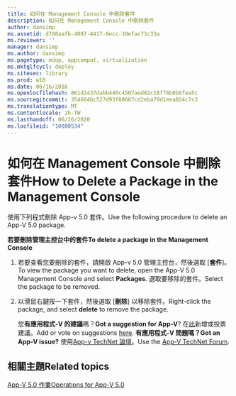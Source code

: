 ```yaml
---
title: 如何在 Management Console 中刪除套件
description: 如何在 Management Console 中刪除套件
author: dansimp
ms.assetid: d780aafb-4097-4417-8ecc-30efac73c33a
ms.reviewer: ''
manager: dansimp
ms.author: dansimp
ms.pagetype: mdop, appcompat, virtualization
ms.mktglfcycl: deploy
ms.sitesec: library
ms.prod: w10
ms.date: 06/16/2016
ms.openlocfilehash: 861d2437dabb440c4507aed82c18ff6b0b0fea5c
ms.sourcegitcommit: 354664bc527d93f80687cd2eba70d1eea024c7c3
ms.translationtype: MT
ms.contentlocale: zh-TW
ms.lasthandoff: 06/26/2020
ms.locfileid: "10800534"
---
```

# <span data-ttu-id="a2897-103">如何在 Management Console 中刪除套件</span><span class="sxs-lookup"><span data-stu-id="a2897-103">How to Delete a Package in the Management Console</span></span>


<span data-ttu-id="a2897-104">使用下列程式刪除 App-v 5.0 套件。</span><span class="sxs-lookup"><span data-stu-id="a2897-104">Use the following procedure to delete an App-V 5.0 package.</span></span>

**<span data-ttu-id="a2897-105">若要刪除管理主控台中的套件</span><span class="sxs-lookup"><span data-stu-id="a2897-105">To delete a package in the Management Console</span></span>**

1.  <span data-ttu-id="a2897-106">若要查看您要刪除的套件，請開啟 App-v 5.0 管理主控台，然後選取 [**套件**]。</span><span class="sxs-lookup"><span data-stu-id="a2897-106">To view the package you want to delete, open the App-V 5.0 Management Console and select **Packages**.</span></span> <span data-ttu-id="a2897-107">選取要移除的套件。</span><span class="sxs-lookup"><span data-stu-id="a2897-107">Select the package to be removed.</span></span>

2.  <span data-ttu-id="a2897-108">以滑鼠右鍵按一下套件，然後選取 [**刪除**] 以移除套件。</span><span class="sxs-lookup"><span data-stu-id="a2897-108">Right-click the package, and select **delete** to remove the package.</span></span>

    <span data-ttu-id="a2897-109">您**有應用程式-V 的建議**嗎？</span><span class="sxs-lookup"><span data-stu-id="a2897-109">**Got a suggestion for App-V**?</span></span> <span data-ttu-id="a2897-110">在[此](http://appv.uservoice.com/forums/280448-microsoft-application-virtualization)新增或投票建議。</span><span class="sxs-lookup"><span data-stu-id="a2897-110">Add or vote on suggestions [here](http://appv.uservoice.com/forums/280448-microsoft-application-virtualization).</span></span> **<span data-ttu-id="a2897-111">有應用程式-V 問題嗎？</span><span class="sxs-lookup"><span data-stu-id="a2897-111">Got an App-V issue?</span></span>** <span data-ttu-id="a2897-112">使用[App-v TechNet 論壇](https://social.technet.microsoft.com/Forums/home?forum=mdopappv)。</span><span class="sxs-lookup"><span data-stu-id="a2897-112">Use the [App-V TechNet Forum](https://social.technet.microsoft.com/Forums/home?forum=mdopappv).</span></span>

## <span data-ttu-id="a2897-113">相關主題</span><span class="sxs-lookup"><span data-stu-id="a2897-113">Related topics</span></span>


[<span data-ttu-id="a2897-114">App-V 5.0 作業</span><span class="sxs-lookup"><span data-stu-id="a2897-114">Operations for App-V 5.0</span></span>](operations-for-app-v-50.md)

 

 





